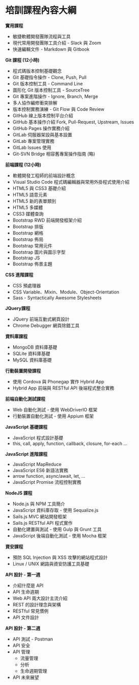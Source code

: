 # 培訓課程內容大綱

**實用課程**

* 敏捷軟體開發團隊流程與工具
* 現代常用開發團隊工具介紹 - Slack 與 Zoom
* 快速編輯文件 - Markdown 與 Gitbook

**Git 課程 (12小時)**

* 程式碼版本控制基礎觀念
* Git 基礎指令操作 - Clone, Push, Pull
* Git 版本控制工具 - Command Line
* 圖形化 Git 版本控制工具 - SourceTree
* Git 專案進階操作 - Ignore, Branch, Merge
* 多人協作編修衝突排解
* 版本控制實務演練 - Git Flow 與 Code Review
* GitHub 線上版本控制平台介紹
* GitHub 基本操作介紹 Fork, Pull-Request, Upstream, Issues
* GitHub Pages 操作實務介紹
* GitLab 伺服器架設與基本設置
* GitLab 專案管理實務
* GitLab Issues 使用
* Git-SVN Bridge 相容舊專案操作指南 (略)

**前端課程 (12小時)**

* 軟體開發工程師的前端設計概念
* Visual Studio Code 程式碼編輯器與常用外掛程式使用介紹
* HTML5 與 CSS3 基礎介紹
* HTML5 語意元素
* HTML5 新的表單類別
* HTML5 多媒體
* CSS3 媒體查詢
* Bootstrap RWD 前端開發框架介紹
* Bootstrap 排版
* Bootstrap 網格
* Bootstrap 佈局
* Bootstrap 常用元件
* Bootstrap 圖片與圖示字型
* Bootstrap JS
* Bootstrap 佈景主題

**CSS 進階課程**

* CSS 預處理器
* CSS Variable、Mixin、Module、Object-Orientation
* Sass - Syntactically Awesome Stylesheets

**JQuery課程**

* JQuery 前端互動式網頁設計
* Chrome Debugger 網頁除錯工具

**資料庫課程**

* MongoDB 資料庫基礎
* SQLite 資料庫基礎
* MySQL 資料庫基礎

**行動裝置開發課程**

* 使用 Cordova 與 Phonegap 實作 Hybrid App
* Hybrid App 前端與 RESTful API 後端程式整合實務

**前端自動化測試課程**

* Web 自動化測試 - 使用 WebDriverIO 框架
* 行動裝置自動化測試 - 使用 Appium 框架

**JavaScript 基礎課程**

* JavaScript 程式設計基礎
* this, call, apply, function, callback, closure, for-each …

**JavaScript 進階課程**

* JavaScript MapReduce
* JavaScript ES6 新語法實務
* arrow function, async/await, let, …
* JavaScript Promise 流程控制實務

**NodeJS 課程**

* Node.js 與 NPM 工具簡介
* JavaScript 資料庫存取 - 使用 Sequalize.js
* Sails.js MVC 網站開發框架
* Sails.js RESTful API 程式實作
* 自動化建置與測試 - 使用 Gulp 與 Grunt 工具
* JavaScript 後端自動化測試 - 使用 Mocha 框架

**資安課程**

* 預防 SQL Injection 與 XSS 攻擊的網站程式設計
* Linux / UNIX 網路與資安防護工具基礎

**API 設計 - 第一週**

* 介紹什麼是 API
* API 生命週期
* Web API 兩大設計主流介紹
* REST 的設計理念與架構
* RESTful 常見慣例
* API 文件設計

**API 設計 - 第二週**

* API 測試 - Postman
* API 安全
* API 管理
  * 流量管理
  * 分析
  * 生命週期管理
* API 未來展望
